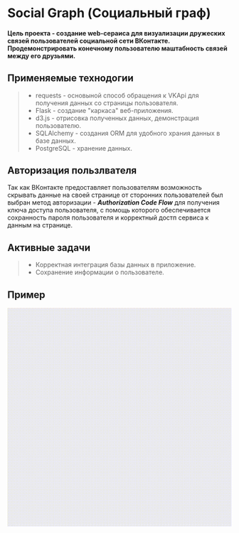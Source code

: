 # Social Graph (Социальный граф)
#### Цель проекта - cоздание web-сераиса для визуализации дружеских связей пользователей социальной сети ВКонтакте. Продемонстрировать конечному пользователю маштабность связей между его друзьями.

## Применяемые технодогии
> - requests - основыной способ обращения к VKApi для получения данных со страницы пользователя.
> - Flask - создание "каркаса" веб-приложения.
> - d3.js - отрисовка полученных данных, демонстрация пользователю.
> - SQLAlchemy - создания ORM для удобного храния данных в базе данных.
> - PostgreSQL - хранение данных.

## Авторизация пользлвателя
Так как ВКонтакте предоставляет пользователям возможность скрывать данные на своей странице от сторонних пользователей был выбран метод авторизации - ***Authorization Code Flow*** для получения ключа доступа пользователя, с помощь которого обеспечивается сохранность пароля пользователя и корректный достп сервиса к данным на странице.

## Активные задачи
> - Корректная интеграция базы данных в приложение.
> - Сохранение информации о пользователе.
## Пример
  ![init graph](social_graph/media/init_sample.gif)
